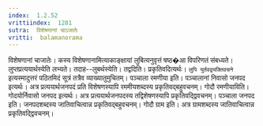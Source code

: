 ```yaml
---
index:  1.2.52
vrittiindex:  1281
sutra:  विशेषणानां चाऽजातेः
vritti:  balamanorama 
---
```


विशेषणानां चाजातेः। कस्य विशेषणानामित्याकाङ्क्षायां लुबित्यनुवृत्तं षष्ठ�आ विपरिणतं संबध्यते। लुप्तप्रत्ययार्थस्येति लभ्यते। तदाह--लुबर्थस्येति। तद्वदिति। प्रकृतिवदित्यर्थः। `लुपि युर्तवद्व्यक्तिवचने` इत्यस्मादुत्तरं पठितमिदं सूत्रं तत्रैव व्याख्यातुमुचितम्। पञ्चाला रमणीया इति। पञ्चालानां निवासो जनपद इत्यर्थः। अत्र प्रत्ययार्थजनपदं प्रति विशेषणस्यापि रममीयशब्दस्य प्रकृतिवद्बहुवचनम्। गोदौ रमणीयाविति। गोदयोर्निवासो जनपद इत्यर्थः। अत्र प्रत्ययार्थजनपदस्य तद्विशेषणस्यापि प्रकृतिवद्द्विवचनम्। पञ्चाला जनपद इति। जनपदशब्दस्य जातिवाचित्वान्न प्रकृतिवद्बहुवचनम्। गोदौ ग्राम इति। अत्र ग्रामशब्दस्य जातिवाचित्वान्न प्रकृतिवद्द्विवचनम्। 

